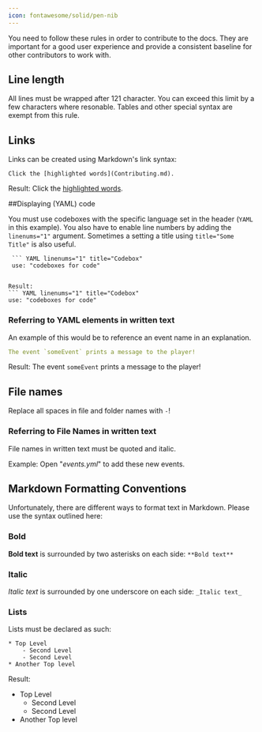 ```yaml
---
icon: fontawesome/solid/pen-nib
---
```

You need to follow these rules in order to contribute to the docs. They are important for a good user experience and provide
a consistent baseline for other contributors to work with.

## Line length
All lines must be wrapped after 121 character. You can exceed this limit by a few characters where resonable.
Tables and other special syntax are exempt from this rule.

## Links

Links can be created using Markdown's link syntax:

``` linenums="1"
Click the [highlighted words](Contributing.md).
```
Result: Click the [highlighted words](../../Overview.md).


##Displaying (YAML) code

You must use codeboxes with the specific language set in the header (`YAML` in this example).
You also have to enable line numbers by adding the `linenums="1"` argument. 
Sometimes a setting a title using `title="Some Title"` is also useful. 
``` linenums="1" title="Example code"
 ``` YAML linenums="1" title="Codebox"
 use: "codeboxes for code"
 ```
```

Result:
``` YAML linenums="1" title="Codebox"
use: "codeboxes for code"
```
### Referring to YAML elements in written text

An example of this would be to reference an event name in an explanation.

``` YAML linenums="1"
The event `someEvent` prints a message to the player!
```

Result:
The event `someEvent` prints a message to the player!

## File names

Replace all spaces in file and folder names with `-`!

### Referring to File Names in written text
File names in written text must be quoted and italic.

Example:
Open "_events.yml_" to add these new events.

## Markdown Formatting Conventions
Unfortunately, there are different ways to format text in Markdown. Please use the syntax outlined here:

### Bold
**Bold text** is surrounded by two asterisks on each side: ``**Bold text**``

### Italic
_Italic text_ is surrounded by one underscore on each side: ``_Italic text_``

### Lists

Lists must be declared as such:

```
* Top Level
    - Second Level
    - Second Level
* Another Top level
```

Result:

* Top Level
    - Second Level
    - Second Level
* Another Top level
